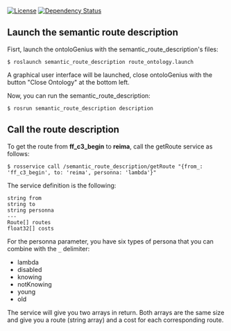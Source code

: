  [![License][License-Image]][License-Url]
 [![Dependency Status][Dependency-Image]][Dependency-Url]


## Launch the semantic route description

Fisrt, launch the ontoloGenius with the semantic_route_description's files:
```
$ roslaunch semantic_route_description route_ontology.launch
```
A graphical user interface will be launched, close ontoloGenius with the button "Close Ontology" at the bottom left.

Now, you can run the semantic_route_description:
```
$ rosrun semantic_route_description description
```

## Call the route description

To get the route from **ff_c3_begin** to **reima**, call the getRoute service as follows:
```
$ rosservice call /semantic_route_description/getRoute "{from_: 'ff_c3_begin', to: 'reima', personna: 'lambda'}"
```

The service definition is the following:
```
string from
string to
string personna
---
Route[] routes
float32[] costs
```

For the personna parameter, you have six types of persona that you can combine with the `_` delimiter:
 - lambda
 - disabled
 - knowing
 - notKnowing
 - young
 - old

The service will give you two arrays in return. Both arrays are the same size and give you a route (string array) and a cost for each corresponding route.


[License-Url]: https://opensource.org/licenses/Apache-2.0
[License-Image]: https://img.shields.io/badge/License-Apache%202.0-blue.svg
[Dependency-Image]: https://img.shields.io/badge/dependencies-ontoloGenius-1eb0fc.svg
[Dependency-Url]: https://github.com/sarthou/ontologenius
